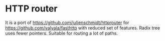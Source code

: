 # HTTP router

It is a port of https://github.com/julienschmidt/httprouter for https://github.com/valyala/fasthttp with reduced set of features.
Radix tree uses fewer pointers. Suitable for routing a lot of paths.